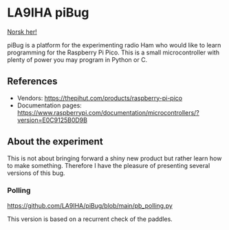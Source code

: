 # LA9IHA piBug
<a href="https://github.com/LA9IHA/piBug">Norsk her!</a>

piBug is a platform for the experimenting radio Ham who would like to learn programming for the Raspberry Pi Pico. This is a small microcontroller with plenty of power you may program in Python or C.

## References

- Vendors: https://thepihut.com/products/raspberry-pi-pico
- Documentation pages: https://www.raspberrypi.com/documentation/microcontrollers/?version=E0C9125B0D9B 

## About the experiment
This is not about bringing forward a shiny new product but rather learn how to make something. Therefore I have the pleasure of presenting several versions of this bug.

### Polling
https://github.com/LA9IHA/piBug/blob/main/pb_polling.py

This version is based on a recurrent check of the paddles.

